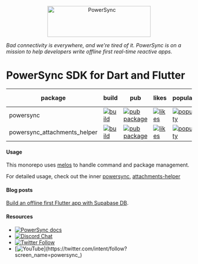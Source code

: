 <p align="center">
  <a href="https://www.powersync.com" target="_blank">
    <img src="https://assets-global.website-files.com/651d89402147985dc475ff48/65202e5625635db7a0362299_powersync-logo-color.svg" alt="PowerSync" width="280" height="84">
  </a>
</p>

*Bad connectivity is everywhere, and we're tired of it. PowerSync is on a mission to help developers write offline first real-time reactive apps.*

PowerSync SDK for Dart and Flutter
===========

| package        | build                                                                                                                                                                                 | pub                                                                                                        | likes                                                                                                                | popularity | pub points |
|----------------|---------------------------------------------------------------------------------------------------------------------------------------------------------------------------------------|------------------------------------------------------------------------------------------------------------|----------------------------------------------------------------------------------------------------------------------| ------- | ------- |
| powersync         | [![build](https://github.com/powersync-ja/powersync.dart/actions/workflows/packages.yml/badge.svg?branch=main)](https://github.com/powersync-ja/powersync.dart/actions?query=workflow%3Atest)       | [![pub package](https://img.shields.io/pub/v/powersync.svg)](https://pub.dev/packages/powersync)                 | [![likes](https://img.shields.io/pub/likes/powersync?logo=dart)](https://pub.dev/packages/powersync/score)                 | [![popularity](https://img.shields.io/pub/popularity/powersync?logo=dart)](https://pub.dev/packages/powersync/score) | [![pub points](https://img.shields.io/pub/points/powersync?logo=dart)](https://pub.dev/packages/powersync/score)
| powersync_attachments_helper | [![build](https://github.com/powersync-ja/powersync.dart/actions/workflows/packages.yml/badge.svg?branch=main)](https://github.com/getsentry/powersync.dart/actions?query=workflow%3Asentry-flutter) | [![pub package](https://img.shields.io/pub/v/powersync_attachments_helper.svg)](https://pub.dev/packages/powersync_attachments_helper) | [![likes](https://img.shields.io/pub/likes/powersync_attachments_helper?logo=dart)](https://pub.dev/packages/powersync_attachments_helper/score) | [![popularity](https://img.shields.io/pub/popularity/powersync_attachments_helper?logo=dart)](https://pub.dev/packages/powersync_attachments_helper/score) | [![pub points](https://img.shields.io/pub/points/powersync_attachments_helper?logo=dart)](https://pub.dev/packages/powersync_attachments_helper/score)

#### Usage

This monorepo uses [melos](https://melos.invertase.dev/) to handle command and package management.

For detailed usage, check out the inner [powersync](https://github.com/powersync-ja/powersync.dart/tree/main/packages/powersync.dart), [attachments-helper](https://github.com/powersync-ja/powersync.dart/tree/main/packages/powersync_attachments_helper.dart)

#### Blog posts

[Build an offline first Flutter app with Supabase DB](https://www.powersync.com/blog/flutter-tutorial-building-an-offline-first-chat-app-with-supabase-and-powersync).

#### Resources

* [![PowerSync docs](https://img.shields.io/badge/documentation-powersync.com-green.svg?label=flutter%20docs)](https://docs.powersync.com/client-sdk-references/flutter)
* [![Discord Chat](https://img.shields.io/discord/1138230179878154300?style=social&logo=discord&logoColor=%235865f2&label=Join%20Discord%20server)](https://discord.gg/powersync)
* [![Twitter Follow](https://img.shields.io/twitter/follow/powersync?label=powersync&style=social)](https://twitter.com/intent/follow?screen_name=powersync_)
* [![YouTube](https://img.shields.io/youtube/channel/subscribers/UCSDdZvrZuizmc2EMBuTs2Qg?style=social&label=YouTube%20%40powersync_)](https://twitter.com/intent/follow?screen_name=powersync_)
